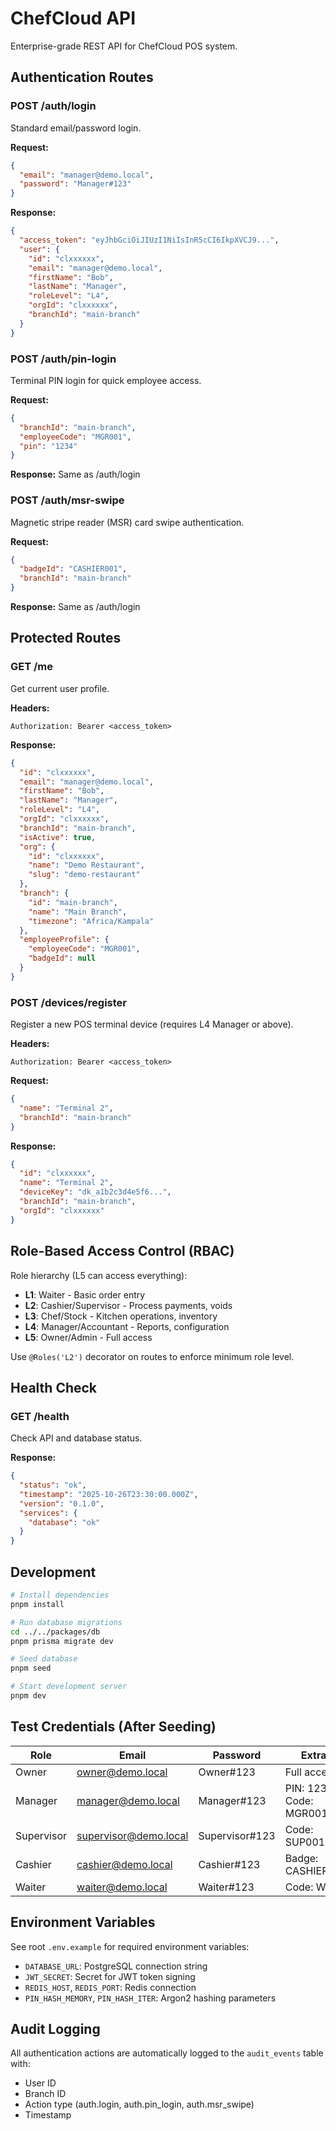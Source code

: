 # ChefCloud API

Enterprise-grade REST API for ChefCloud POS system.

## Authentication Routes

### POST /auth/login

Standard email/password login.

**Request:**

```json
{
  "email": "manager@demo.local",
  "password": "Manager#123"
}
```

**Response:**

```json
{
  "access_token": "eyJhbGciOiJIUzI1NiIsInR5cCI6IkpXVCJ9...",
  "user": {
    "id": "clxxxxxx",
    "email": "manager@demo.local",
    "firstName": "Bob",
    "lastName": "Manager",
    "roleLevel": "L4",
    "orgId": "clxxxxxx",
    "branchId": "main-branch"
  }
}
```

### POST /auth/pin-login

Terminal PIN login for quick employee access.

**Request:**

```json
{
  "branchId": "main-branch",
  "employeeCode": "MGR001",
  "pin": "1234"
}
```

**Response:** Same as /auth/login

### POST /auth/msr-swipe

Magnetic stripe reader (MSR) card swipe authentication.

**Request:**

```json
{
  "badgeId": "CASHIER001",
  "branchId": "main-branch"
}
```

**Response:** Same as /auth/login

## Protected Routes

### GET /me

Get current user profile.

**Headers:**

```
Authorization: Bearer <access_token>
```

**Response:**

```json
{
  "id": "clxxxxxx",
  "email": "manager@demo.local",
  "firstName": "Bob",
  "lastName": "Manager",
  "roleLevel": "L4",
  "orgId": "clxxxxxx",
  "branchId": "main-branch",
  "isActive": true,
  "org": {
    "id": "clxxxxxx",
    "name": "Demo Restaurant",
    "slug": "demo-restaurant"
  },
  "branch": {
    "id": "main-branch",
    "name": "Main Branch",
    "timezone": "Africa/Kampala"
  },
  "employeeProfile": {
    "employeeCode": "MGR001",
    "badgeId": null
  }
}
```

### POST /devices/register

Register a new POS terminal device (requires L4 Manager or above).

**Headers:**

```
Authorization: Bearer <access_token>
```

**Request:**

```json
{
  "name": "Terminal 2",
  "branchId": "main-branch"
}
```

**Response:**

```json
{
  "id": "clxxxxxx",
  "name": "Terminal 2",
  "deviceKey": "dk_a1b2c3d4e5f6...",
  "branchId": "main-branch",
  "orgId": "clxxxxxx"
}
```

## Role-Based Access Control (RBAC)

Role hierarchy (L5 can access everything):

- **L1**: Waiter - Basic order entry
- **L2**: Cashier/Supervisor - Process payments, voids
- **L3**: Chef/Stock - Kitchen operations, inventory
- **L4**: Manager/Accountant - Reports, configuration
- **L5**: Owner/Admin - Full access

Use `@Roles('L2')` decorator on routes to enforce minimum role level.

## Health Check

### GET /health

Check API and database status.

**Response:**

```json
{
  "status": "ok",
  "timestamp": "2025-10-26T23:30:00.000Z",
  "version": "0.1.0",
  "services": {
    "database": "ok"
  }
}
```

## Development

```bash
# Install dependencies
pnpm install

# Run database migrations
cd ../../packages/db
pnpm prisma migrate dev

# Seed database
pnpm seed

# Start development server
pnpm dev
```

## Test Credentials (After Seeding)

| Role       | Email                 | Password       | Extras                  |
| ---------- | --------------------- | -------------- | ----------------------- |
| Owner      | owner@demo.local      | Owner#123      | Full access             |
| Manager    | manager@demo.local    | Manager#123    | PIN: 1234, Code: MGR001 |
| Supervisor | supervisor@demo.local | Supervisor#123 | Code: SUP001            |
| Cashier    | cashier@demo.local    | Cashier#123    | Badge: CASHIER001       |
| Waiter     | waiter@demo.local     | Waiter#123     | Code: W001              |

## Environment Variables

See root `.env.example` for required environment variables:

- `DATABASE_URL`: PostgreSQL connection string
- `JWT_SECRET`: Secret for JWT token signing
- `REDIS_HOST`, `REDIS_PORT`: Redis connection
- `PIN_HASH_MEMORY`, `PIN_HASH_ITER`: Argon2 hashing parameters

## Audit Logging

All authentication actions are automatically logged to the `audit_events` table with:

- User ID
- Branch ID
- Action type (auth.login, auth.pin_login, auth.msr_swipe)
- Timestamp
